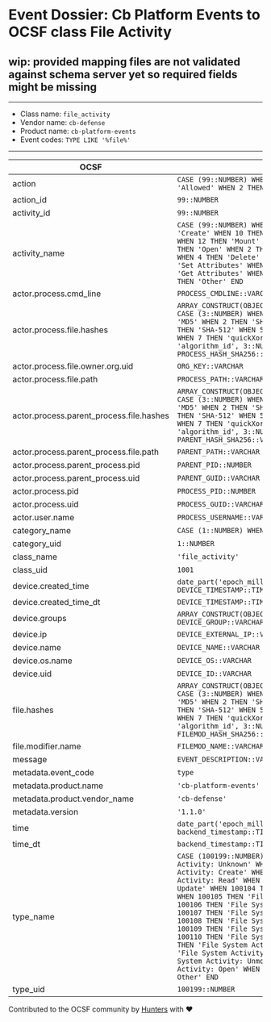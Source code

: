 # Event Dossier: Cb Platform Events to OCSF class File Activity

## wip: provided mapping files are not validated against schema server yet so required fields might be missing
---
* Class name: `file_activity`
* Vendor name: `cb-defense`
* Product name: `cb-platform-events`
* Event codes: `TYPE LIKE '%file%'`
---

| OCSF | RAW |
| --- | --- |
| action | ```CASE (99::NUMBER) WHEN 0 THEN 'Unknown' WHEN 1 THEN 'Allowed' WHEN 2 THEN 'Denied' WHEN 99 THEN 'Other' END``` |
| action_id | ```99::NUMBER``` |
| activity_id | ```99::NUMBER``` |
| activity_name | ```CASE (99::NUMBER) WHEN 0 THEN 'Unknown' WHEN 1 THEN 'Create' WHEN 10 THEN 'Encrypt' WHEN 11 THEN 'Decrypt' WHEN 12 THEN 'Mount' WHEN 13 THEN 'Unmount' WHEN 14 THEN 'Open' WHEN 2 THEN 'Read' WHEN 3 THEN 'Update' WHEN 4 THEN 'Delete' WHEN 5 THEN 'Rename' WHEN 6 THEN 'Set Attributes' WHEN 7 THEN 'Set Security' WHEN 8 THEN 'Get Attributes' WHEN 9 THEN 'Get Security' WHEN 99 THEN 'Other' END``` |
| actor.process.cmd_line | ```PROCESS_CMDLINE::VARCHAR``` |
| actor.process.file.hashes | ```ARRAY_CONSTRUCT(OBJECT_CONSTRUCT_KEEP_NULL('algorithm', CASE (3::NUMBER) WHEN 0 THEN 'Unknown' WHEN 1 THEN 'MD5' WHEN 2 THEN 'SHA-1' WHEN 3 THEN 'SHA-256' WHEN 4 THEN 'SHA-512' WHEN 5 THEN 'CTPH' WHEN 6 THEN 'TLSH' WHEN 7 THEN 'quickXorHash' WHEN 99 THEN 'Other' END, 'algorithm_id', 3::NUMBER, 'value', PROCESS_HASH_SHA256::VARCHAR))``` |
| actor.process.file.owner.org.uid | ```ORG_KEY::VARCHAR``` |
| actor.process.file.path | ```PROCESS_PATH::VARCHAR``` |
| actor.process.parent_process.file.hashes | ```ARRAY_CONSTRUCT(OBJECT_CONSTRUCT_KEEP_NULL('algorithm', CASE (3::NUMBER) WHEN 0 THEN 'Unknown' WHEN 1 THEN 'MD5' WHEN 2 THEN 'SHA-1' WHEN 3 THEN 'SHA-256' WHEN 4 THEN 'SHA-512' WHEN 5 THEN 'CTPH' WHEN 6 THEN 'TLSH' WHEN 7 THEN 'quickXorHash' WHEN 99 THEN 'Other' END, 'algorithm_id', 3::NUMBER, 'value', PARENT_HASH_SHA256::VARCHAR))``` |
| actor.process.parent_process.file.path | ```PARENT_PATH::VARCHAR``` |
| actor.process.parent_process.pid | ```PARENT_PID::NUMBER``` |
| actor.process.parent_process.uid | ```PARENT_GUID::VARCHAR``` |
| actor.process.pid | ```PROCESS_PID::NUMBER``` |
| actor.process.uid | ```PROCESS_GUID::VARCHAR``` |
| actor.user.name | ```PROCESS_USERNAME::VARCHAR``` |
| category_name | ```CASE (1::NUMBER) WHEN 1 THEN 'System Activity' END``` |
| category_uid | ```1::NUMBER``` |
| class_name | ```'file_activity'``` |
| class_uid | ```1001``` |
| device.created_time | ```date_part('epoch_milliseconds', DEVICE_TIMESTAMP::TIMESTAMP_LTZ)``` |
| device.created_time_dt | ```DEVICE_TIMESTAMP::TIMESTAMP_LTZ``` |
| device.groups | ```ARRAY_CONSTRUCT(OBJECT_CONSTRUCT_KEEP_NULL('name', DEVICE_GROUP::VARCHAR))``` |
| device.ip | ```DEVICE_EXTERNAL_IP::VARCHAR``` |
| device.name | ```DEVICE_NAME::VARCHAR``` |
| device.os.name | ```DEVICE_OS::VARCHAR``` |
| device.uid | ```DEVICE_ID::VARCHAR``` |
| file.hashes | ```ARRAY_CONSTRUCT(OBJECT_CONSTRUCT_KEEP_NULL('algorithm', CASE (3::NUMBER) WHEN 0 THEN 'Unknown' WHEN 1 THEN 'MD5' WHEN 2 THEN 'SHA-1' WHEN 3 THEN 'SHA-256' WHEN 4 THEN 'SHA-512' WHEN 5 THEN 'CTPH' WHEN 6 THEN 'TLSH' WHEN 7 THEN 'quickXorHash' WHEN 99 THEN 'Other' END, 'algorithm_id', 3::NUMBER, 'value', FILEMOD_HASH_SHA256::VARCHAR))``` |
| file.modifier.name | ```FILEMOD_NAME::VARCHAR``` |
| message | ```EVENT_DESCRIPTION::VARCHAR``` |
| metadata.event_code | ```type``` |
| metadata.product.name | ```'cb-platform-events'``` |
| metadata.product.vendor_name | ```'cb-defense'``` |
| metadata.version | ```'1.1.0'``` |
| time | ```date_part('epoch_milliseconds', backend_timestamp::TIMESTAMP_LTZ)``` |
| time_dt | ```backend_timestamp::TIMESTAMP_LTZ``` |
| type_name | ```CASE (100199::NUMBER) WHEN 100100 THEN 'File System Activity: Unknown' WHEN 100101 THEN 'File System Activity: Create' WHEN 100102 THEN 'File System Activity: Read' WHEN 100103 THEN 'File System Activity: Update' WHEN 100104 THEN 'File System Activity: Delete' WHEN 100105 THEN 'File System Activity: Rename' WHEN 100106 THEN 'File System Activity: Set Attributes' WHEN 100107 THEN 'File System Activity: Set Security' WHEN 100108 THEN 'File System Activity: Get Attributes' WHEN 100109 THEN 'File System Activity: Get Security' WHEN 100110 THEN 'File System Activity: Encrypt' WHEN 100111 THEN 'File System Activity: Decrypt' WHEN 100112 THEN 'File System Activity: Mount' WHEN 100113 THEN 'File System Activity: Unmount' WHEN 100114 THEN 'File System Activity: Open' WHEN 100199 THEN 'File System Activity: Other' END``` |
| type_uid | ```100199::NUMBER``` |

Contributed to the OCSF community by [Hunters](https://www.hunters.security/) with ❤
